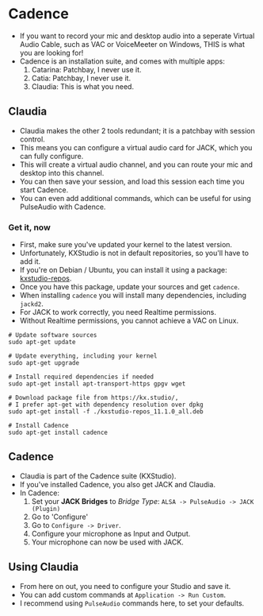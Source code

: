 # Cadence
* If you want to record your mic and desktop audio into a seperate Virtual Audio Cable, such as VAC or VoiceMeeter on Windows, THIS is what you are looking for!
* Cadence is an installation suite, and comes with multiple apps:
  1. Catarina: Patchbay, I never use it.
  2. Catia: Patchbay, I never use it.
  3. Claudia: This is what you need.
  
## Claudia
* Claudia makes the other 2 tools redundant; it is a patchbay with session control.
* This means you can configure a virtual audio card for JACK, which you can fully configure.
* This will create a virtual audio channel, and you can route your mic and desktop into this channel.
* You can then save your session, and load this session each time you start Cadence.
* You can even add additional commands, which can be useful for using PulseAudio with Cadence.

### Get it, now
* First, make sure you've updated your kernel to the latest version.
* Unfortunately, KXStudio is not in default repositories, so you'll have to add it.
* If you're on Debian / Ubuntu, you can install it using a package: [kxstudio-repos](https://kx.studio/Repositories).
* Once you have this package, update your sources and get `cadence`.
* When installing `cadence` you will install many dependencies, including `jackd2`.
* For JACK to work correctly, you need Realtime permissions.
* Without Realtime permissions, you cannot achieve a VAC on Linux.

```
# Update software sources
sudo apt-get update

# Update everything, including your kernel
sudo apt-get upgrade

# Install required dependencies if needed
sudo apt-get install apt-transport-https gpgv wget

# Download package file from https://kx.studio/,
# I prefer apt-get with dependency resolution over dpkg
sudo apt-get install -f ./kxstudio-repos_11.1.0_all.deb

# Install Cadence
sudo apt-get install cadence
```

## Cadence
* Claudia is part of the Cadence suite (KXStudio).
* If you've installed Cadence, you also get JACK and Claudia.
* In Cadence:
  1. Set your **JACK Bridges** to *Bridge Type*: `ALSA -> PulseAudio -> JACK (Plugin)`
  2. Go to 'Configure'
  3. Go to `Configure -> Driver`.
  4. Configure your microphone as Input and Output.
  5. Your microphone can now be used with JACK.
  
## Using Claudia
* From here on out, you need to configure your Studio and save it.
* You can add custom commands at `Application -> Run Custom`.
* I recommend using `PulseAudio` commands here, to set your defaults.
